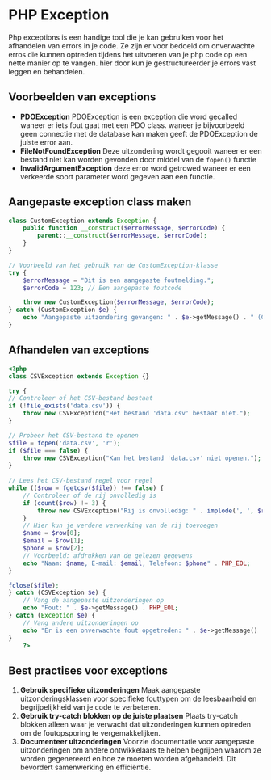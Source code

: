 # PHP Exception

Php exceptions is een handige tool die je kan gebruiken voor het afhandelen van errors in je code. Ze zijn er voor bedoeld om onverwachte erros die kunnen optreden tijdens het uitvoeren van je php code op een nette manier op te vangen. hier door kun je gestructureerder je errors vast leggen en behandelen.

## Voorbeelden van exceptions
- **PDOException**
	PDOException is een exception die word gecalled waneer er iets fout gaat met een PDO class. waneer je bijvoorbeeld geen connectie met de database kan maken geeft de PDOException de juiste error aan.
- **FileNotFoundException**
	Deze uitzondering wordt gegooit waneer er een bestand niet kan worden gevonden door middel van de `fopen()` functie
- **InvalidArgumentException**
	deze error word getrowed waneer er een verkeerde soort parameter word gegeven aan een functie.

## Aangepaste exception class maken
```php
class CustomException extends Exception {
    public function __construct($errorMessage, $errorCode) {
        parent::__construct($errorMessage, $errorCode);
    }
}

// Voorbeeld van het gebruik van de CustomException-klasse
try {
    $errorMessage = "Dit is een aangepaste foutmelding.";
    $errorCode = 123; // Een aangepaste foutcode

    throw new CustomException($errorMessage, $errorCode);
} catch (CustomException $e) {
    echo "Aangepaste uitzondering gevangen: " . $e->getMessage() . " (Code: " . $e->getCode() . ")";
}
```

## Afhandelen van exceptions 
```php
<?php
class CSVException extends Exception {}

try {
// Controleer of het CSV-bestand bestaat
if (!file_exists('data.csv')) {
	throw new CSVException("Het bestand 'data.csv' bestaat niet.");
}

// Probeer het CSV-bestand te openen
$file = fopen('data.csv', 'r');
if ($file === false) {
	throw new CSVException("Kan het bestand 'data.csv' niet openen.");
}
  
// Lees het CSV-bestand regel voor regel
while (($row = fgetcsv($file)) !== false) {
	// Controleer of de rij onvolledig is
	if (count($row) != 3) {
		throw new CSVException("Rij is onvolledig: " . implode(', ', $row));
	}
	// Hier kun je verdere verwerking van de rij toevoegen
	$name = $row[0];
	$email = $row[1];
	$phone = $row[2];
	// Voorbeeld: afdrukken van de gelezen gegevens
	echo "Naam: $name, E-mail: $email, Telefoon: $phone" . PHP_EOL;
}

fclose($file);
} catch (CSVException $e) {
	// Vang de aangepaste uitzonderingen op
	echo "Fout: " . $e->getMessage() . PHP_EOL;
} catch (Exception $e) {
	// Vang andere uitzonderingen op
	echo "Er is een onverwachte fout opgetreden: " . $e->getMessage() . PHP_EOL;
}
	?>
```

## Best practises voor exceptions
1. **Gebruik specifieke uitzonderingen** 
	Maak aangepaste uitzonderingsklassen voor specifieke fouttypen om de leesbaarheid en begrijpelijkheid van je code te verbeteren.
2. **Gebruik try-catch blokken op de juiste plaatsen**
	Plaats try-catch blokken alleen waar je verwacht dat uitzonderingen kunnen optreden om de foutopsporing te vergemakkelijken.
3. **Documenteer uitzonderingen** 
	Voorzie documentatie voor aangepaste uitzonderingen om andere ontwikkelaars te helpen begrijpen waarom ze worden gegenereerd en hoe ze moeten worden afgehandeld. Dit bevordert samenwerking en efficiëntie.
